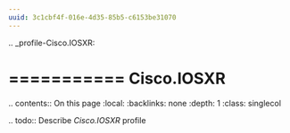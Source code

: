 ```yaml
---
uuid: 3c1cbf4f-016e-4d35-85b5-c6153be31070
---
```

.. _profile-Cisco.IOSXR:

===========
Cisco.IOSXR
===========

.. contents:: On this page
    :local:
    :backlinks: none
    :depth: 1
    :class: singlecol

.. todo::
    Describe *Cisco.IOSXR* profile

